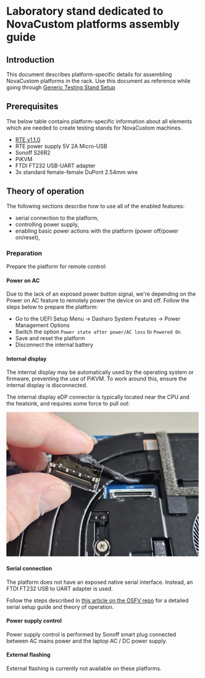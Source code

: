# Laboratory stand dedicated to NovaCustom platforms assembly guide

## Introduction

This document describes platform-specific details for assembling NovaCustom
platforms in the rack. Use this document as reference while going through
[Generic Testing Stand Setup](../../unified-test-documentation/generic-testing-stand-setup.md)

## Prerequisites

The below table contains platform-specific information about all elements which
are needed to create testing stands for NovaCustom machines.

* [RTE v1.1.0](https://shop.3mdeb.com/shop/open-source-hardware/open-source-hardware-3mdeb/rte/)
* RTE power supply 5V 2A Micro-USB
* Sonoff S26R2
* PiKVM
* FTDI FT232 USB-UART adapter
* 3x standard female-female DuPont 2.54mm wire

## Theory of operation

The following sections describe how to use all of the enabled features:

* serial connection to the platform,
* controlling power supply,
* enabling basic power actions with the platform (power off/power on/reset),

### Preparation

Prepare the platform for remote control:

#### Power on AC

Due to the lack of an exposed power button signal, we're depending on the Power
on AC feature to remotely power the device on and off. Follow the steps below
to prepare the platform:

* Go to the UEFI Setup Menu -> Dasharo System Features -> Power Management
  Options
* Switch the option `Power state after power/AC loss` to `Powered On`
* Save and reset the platform
* Disconnect the internal battery

#### Internal display

The internal display may be automatically used by the operating system or
firmware, preventing the use of PiKVM. To work around this, ensure the internal
display is disconnected.

The internal display eDP connector is typically located near the CPU and the
heatsink, and requires some force to pull out:

![](images/edp_connector.jpg)

#### Serial connection

The platform does not have an exposed native serial interface. Instead, an FTDI
FT232 USB to UART adapter is used.

Follow the steps described in [this article on the OSFV repo](https://github.com/Dasharo/open-source-firmware-validation/blob/develop/docs/novacustom.md)
for a detailed serial setup guide and theory of operation.

#### Power supply control

Power supply control is performed by Sonoff smart plug connected between AC
mains power and the laptop AC / DC power supply.

#### External flashing

External flashing is currently not available on these platforms.
